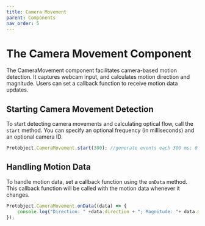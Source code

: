 ```yaml
---
title: Camera Movement
parent: Components
nav_order: 5
---
```


# The Camera Movement Component

The CameraMovement component facilitates camera-based motion detection. It captures webcam input, and calculates motion direction and magnitude. Users can set a callback function to receive motion data updates.


## Starting Camera Movement Detection
To start detecting camera movements and calculating optical flow, call the `start` method. You can specify an optional frequency (in milliseconds) and an optional camera ID.

```javascript
Protobject.CameraMovement.start(300); //generate events each 300 ms; 0 is the webcam id
```

## Handling Motion Data
To handle motion data, set a callback function using the `onData` method. This callback function will be called with the motion data whenever it changes.

```javascript
Protobject.CameraMovement.onData((data) => {
    console.log("Direction: " +data.direction + "; Magnitude: "+ data.magnitude);
});
```


```

